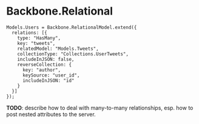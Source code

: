 # Backbone.Relational

```
Models.Users = Backbone.RelationalModel.extend({
  relations: [{
    type: "HasMany",
    key: "tweets",
    relatedModel: "Models.Tweets",
    collectionType: "Collections.UserTweets",
    includeInJSON: false,
    reverseCollection: {
      key: "author",
      keySource: "user_id",
      includeInJSON: "id"
    }
  }]
});
```

**TODO**: describe how to deal with many-to-many relationships,
esp. how to post nested attributes to the server.
